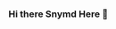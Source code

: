 ### Hi there Snymd Here 👋

<!--
**snymnd/snymnd** is a ✨ _special_ ✨ repository because its `README.md` (this file) appears on your GitHub profile.





